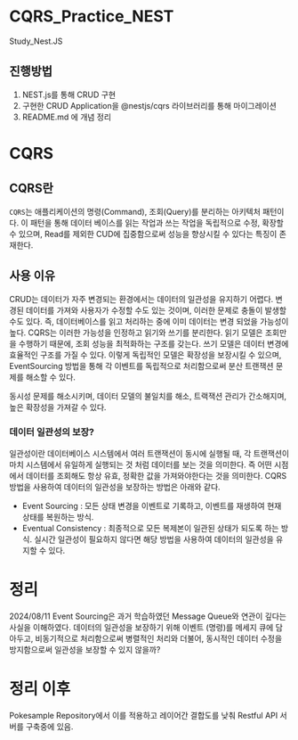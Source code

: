 # CQRS_Practice_NEST
Study_Nest.JS

## 진행방법 
1. NEST.js를 통해 CRUD 구현
2. 구현한 CRUD Application을 @nestjs/cqrs 라이브러리를 통해 마이그레이션
3. README.md 에 개념 정리



# CQRS 

## CQRS란 
`CQRS`는 애플리케이션의 명령(Command), 조회(Query)를 분리하는 아키텍처 패턴이다. 이 패턴을 통해 데이터 베이스를 읽는 작업과 쓰는 작업을 독립적으로 수정, 확장할 수 있으며, Read를 제외한 CUD에 집중함으로써 성능을 향상시킬 수 있다는 특징이 존재한다.

## 사용 이유
CRUD는 데이터가 자주 변경되는 환경에서는 데이터의 일관성을 유지하기 어렵다. 변경된 데이터를 가져와 사용자가 수정할 수도 있는 것이며, 이러한 문제로 충돌이 발생할 수도 있다. 즉, 데이터베이스를 읽고 처리하는 중에 이미 데이터는 변경 되었을 가능성이 높다. CQRS는 이러한 가능성을 인정하고 읽기와 쓰기를 분리한다. 읽기 모델은 조회만을 수행하기 때문에, 조회 성능을 최적화하는 구조를 갖는다. 쓰기 모델은 데이터 변경에 효율적인 구조를 가질 수 있다. 이렇게 독립적인 모델은 확장성을 보장시킬 수 있으며, EventSourcing 방법을 통해 각 이벤트를 독립적으로 처리함으로써 분산 트랜잭션 문제를 해소할 수 있다.

동시성 문제를 해소시키며, 데이터 모델의 불일치를 해소, 트랙잭션 관리가 간소해지며, 높은 확장성을 가져갈 수 있다. 

### 데이터 일관성의 보장? 
일관성이란 데이터베이스 시스템에서 여러 트랜잭션이 동시에 실행될 때, 각 트랜잭션이 마치 시스템에서 유일하게 실행되는 것 처럼 데이터를 보는 것을 의미한다. 즉 어떤 시점에서 데이터를 조회해도 항상 유효, 정확한 값을 가져와야한다는 것을 의미한다. CQRS 방법을 사용하여 데이터의 일관성을 보장하는 방법은 아래와 같다. 

- Event Sourcing : 모든 상태 변경을 이벤트로 기록하고, 이벤트를 재생하여 현재 상태를 복원하는 방식. 
- Eventual Consistency : 최종적으로 모든 복제본이 일관된 상태가 되도록 하는 방식. 실시간 일관성이 필요하지 않다면 해당 방법을 사용하여 데이터의 일관성을 유지할 수 있다.



# 정리
2024/08/11
Event Sourcing은 과거 학습하였던 Message Queue와 연관이 깊다는 사실을 이해하였다. 데이터의 일관성을 보장하기 위해 이벤트 (명령)를 메세지 큐에 담아두고, 비동기적으로 처리함으로써 병렬적인 처리와 더불어, 동시적인 데이터 수정을 방지함으로써 일관성을 보장할 수 있지 않을까?

# 정리 이후
Pokesample Repository에서 이를 적용하고 레이어간 결합도를 낮춰 Restful API 서버를 구축중에 있음.

